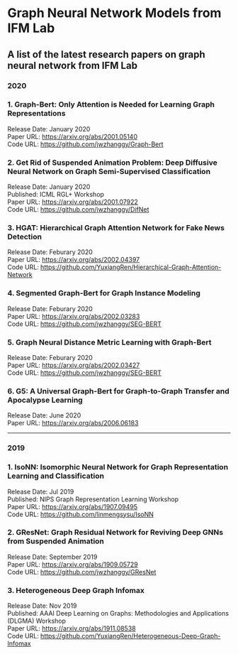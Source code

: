 
# Graph Neural Network Models from IFM Lab
## A list of the latest research papers on graph neural network from IFM Lab<br>


### 2020
### 1. Graph-Bert: Only Attention is Needed for Learning Graph Representations
Release Date: January 2020 <br>
Paper URL: https://arxiv.org/abs/2001.05140 <br>
Code URL: https://github.com/jwzhanggy/Graph-Bert

### 2. Get Rid of Suspended Animation Problem: Deep Diffusive Neural Network on Graph Semi-Supervised Classification
Release Date: January 2020 <br>
Published: ICML RGL+ Workshop <br>
Paper URL: https://arxiv.org/abs/2001.07922 <br>
Code URL: https://github.com/jwzhanggy/DifNet

### 3. HGAT: Hierarchical Graph Attention Network for Fake News Detection
Release Date: Feburary 2020 <br>
Paper URL: https://arxiv.org/abs/2002.04397 <br>
Code URL: https://github.com/YuxiangRen/Hierarchical-Graph-Attention-Network

### 4. Segmented Graph-Bert for Graph Instance Modeling
Release Date: Feburary 2020 <br>
Paper URL: https://arxiv.org/abs/2002.03283 <br>
Code URL: https://github.com/jwzhanggy/SEG-BERT

### 5. Graph Neural Distance Metric Learning with Graph-Bert
Release Date: Feburary 2020 <br>
Paper URL: https://arxiv.org/abs/2002.03427 <br>
Code URL: https://github.com/jwzhanggy/SEG-BERT

### 6. G5: A Universal Graph-Bert for Graph-to-Graph Transfer and Apocalypse Learning
Release Date: June 2020 <br>
Paper URL: https://arxiv.org/abs/2006.06183 <br>

*****************************************************

### 2019

### 1. IsoNN: Isomorphic Neural Network for Graph Representation Learning and Classification
Release Date: Jul 2019  <br>
Published: NIPS Graph Representation Learning Workshop <br>
Paper URL: https://arxiv.org/abs/1907.09495 <br>
Code URL: https://github.com/linmengsysu/IsoNN

### 2. GResNet: Graph Residual Network for Reviving Deep GNNs from Suspended Animation
Release Date: September 2019  <br>
Paper URL: https://arxiv.org/abs/1909.05729 <br>
Code URL: https://github.com/jwzhanggy/GResNet

### 3. Heterogeneous Deep Graph Infomax
Release Date: Nov 2019  <br>
Published: AAAI Deep Learning on Graphs: Methodologies and Applications (DLGMA) Workshop <br>
Paper URL: https://arxiv.org/abs/1911.08538 <br>
Code URL: https://github.com/YuxiangRen/Heterogeneous-Deep-Graph-Infomax



